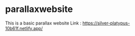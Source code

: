 # parallaxwebsite
This is a basic parallax website
Link : https://silver-platypus-10b61f.netlify.app/
